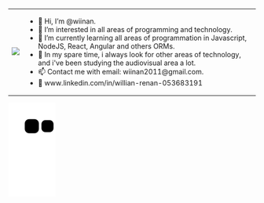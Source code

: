 <table>
<tr>
  <td>
    <a href="https://github.com/wiinan">
      <img height="180em" src="https://user-images.githubusercontent.com/5713670/87202985-820dcb80-c2b6-11ea-9f56-7ec461c497c3.gif"/>
    </a>
  </td>
  <td>
    <ul>
      <li>
        👋 Hi, I’m @wiinan.
      </li>
      <li>
        👀 I’m interested in all areas of programming and technology.
      </li>
      <li>
        🌱 I’m currently learning all areas of programmation in Javascript, NodeJS, React, Angular and others ORMs.
      </li>
      <li>
        💞️ In my spare time, i always look for other areas of technology, and i've been studying the audiovisual area a lot.
      </li>
      <li>
        📫 Contact me with email: wiinan2011@gmail.com.
      </li>
      <li>
        🔗 www.linkedin.com/in/willian-renan-053683191
      </li>
    </ul>
  </td>
 </tr>
</table>

<!---
wiinan/wiinan is a ✨ special ✨ repository because its `README.md` (this file) appears on your GitHub profile.
You can click the Preview link to take a look at your changes.
--->

![Snake animation](https://github.com/wiinan/wiinan/blob/output/github-contribution-grid-snake.svg)
